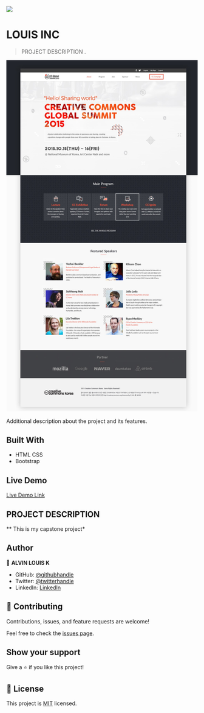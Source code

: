 ![](https://img.shields.io/badge/Microverse-blueviolet)

# LOUIS INC

> PROJECT DESCRIPTION .

![screenshot](img/cap-stone.jpg)

Additional description about the project and its features.

## Built With

- HTML CSS
- Bootstrap 

## Live Demo

[Live Demo Link](https://#)


## PROJECT DESCRIPTION

** This is my capstone project*

## Author

👤 **ALVIN LOUIS K**

- GitHub: [@githubhandle](https://github.com/alvinlouis29)
- Twitter: [@twitterhandle](https://twitter.com/louisssegawa)
- LinkedIn: [LinkedIn](https://www.linkedin.com/in/alvin-louis-632026183/)

## 🤝 Contributing

Contributions, issues, and feature requests are welcome!

Feel free to check the [issues page](issues/).

## Show your support

Give a ⭐️ if you like this project!
## 📝 License

This project is [MIT](lic.url) licensed.

